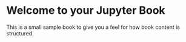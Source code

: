 # Welcome to your Jupyter Book

This is a small sample book to give you a feel for how book content is
structured.
